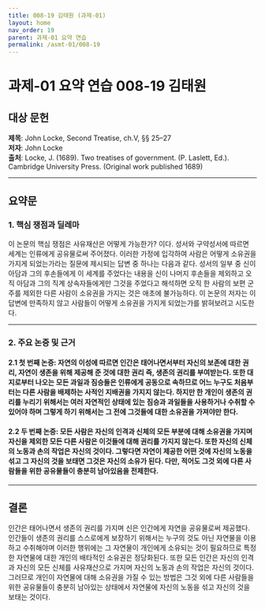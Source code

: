 ```yaml
---
title: 008-19 김태원 (과제-01)
layout: home
nav_order: 19
parent: 과제-01 요약 연습
permalink: /asmt-01/008-19
---
```


# 과제-01 요약 연습 008-19 김태원 

## 대상 문헌  
**제목**: John Locke, Second Treatise, ch.V, §§ 25–27  
**저자**: John Locke  
**출처**: Locke, J. (1689). Two treatises of government. (P. Laslett, Ed.). Cambridge University Press. (Original work published 1689)  

---

## 요약문  

### 1. 핵심 쟁점과 딜레마  
이 논문의 핵심 쟁점은 사유재산은 어떻게 가능한가? 이다. 성서와 구약성서에 따르면 세계는 인류에게 공유물로써 주어졌다. 이러한 가정에 입각하여 사람은 어떻게 소유권을 가지게 되었는가라는 질문에 제시되는 답변 중 하나는 다음과 같다. 성서의 일부 중 신이 아담과 그의 후손들에게 이 세계를 주었다는 내용을 신이 나머지 후손들을 제외하고 오직 아담과 그의 직계 상속자들에게만 그것을 주었다고 해석하면 오직 한 사람의 보편 군주를 제외한 다른 사람이 소유권을 가지는 것은 애초에 불가능하다. 이 논문의 저자는 이 답변에 만족하지 않고 사람들이 어떻게 소유권을 가지게 되었는가를 밝혀보려고 시도한다.    

---

### 2. 주요 논증 및 근거  

#### 2.1 첫 번째 논증: 자연의 이성에 따르면 인간은 태어나면서부터 자신의 보존에 대한 권리, 자연이 생존을 위해 제공해 준 것에 대한 권리 즉, 생존의 권리를 부여받는다. 또한 대지로부터 나오는 모든 과일과 짐승들은 인류에게 공동으로 속하므로 어느 누구도 처음부터는 다른 사람을 배제하는 사적인 지배권을 가지지 않는다. 하지만 한 개인이 생존의 권리를 누리기 위해서는 여러 자연적인 상태에 있는 짐승과 과일들을 사용하거나 수취할 수 있어야 하며 그렇게 하기 위해서는 그 전에 그것들에 대한 소유권을 가져야만 한다.  

#### 2.2 두 번째 논증: 모든 사람은 자신의 인격과 신체의 모든 부분에 대해 소유권을 가지며 자신을 제외한 모든 다른 사람은 이것들에 대해 권리를 가지지 않는다. 또한 자신의 신체의 노동과 손의 작업은 자신의 것이다. 그렇다면 자연이 제공한 어떤 것에 자신의 노동을 섞고 그 자신의 것을 보태면 그것은 자신의 소유가 된다. 다만, 적어도 그것 외에 다른 사람들을 위한 공유물들이 충분히 남아있음을 전제한다.  

---

## 결론  
인간은 태어나면서 생존의 권리를 가지며 신은 인간에게 자연을 공유물로써 제공했다. 인간들이 생존의 권리를 스스로에게 보장하기 위해서는 누구의 것도 아닌 자연물을 이용하고 수취해야며 이러한 행위에는 그 자연물이 개인에게 소유되는 것이 필요하므로 특정한 자연물에 대한 개인의 배타적인 소유권은 정당화된다. 또한 모든 인간은 자신의 인격과 자신의 모든 신체를 사유재산으로 가지며 자신의 노동과 손의 작업은 자신의 것이다. 그러므로 개인이 자연물에 대해 소유권을 가질 수 있는 방법은 그것 외에 다른 사람들을 위한 공유물들이 충분히 남아있는 상태에서 자연물에 자신의 노동을 섞고 자신의 것을 보태는 것이다.